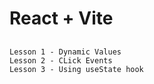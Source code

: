 # React + Vite

## 

    Lesson 1 - Dynamic Values 
    Lesson 2 - CLick Events
    Lesson 3 - Using useState hook

